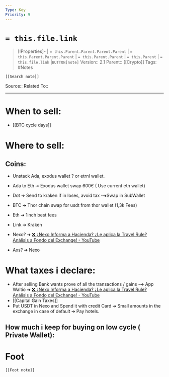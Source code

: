 ```yaml
---
Type: Key
Priority: 9
---
```

# `= this.file.link`
>[!Properties]- | `= this.Parent.Parent.Parent.Parent` |  `= this.Parent.Parent.Parent` | `= this.Parent.Parent` | `= this.Parent` | `= this.file.link` |`BUTTON[note]` 
>Version:: 2.1
>Parent:: [[Crypto]]
>Tags: #Notes
```meta-bind-embed
[[Search note]]
```
Source::
Related To::
***
# When to sell:
- [[BTC cycle days]]

# Where to sell:
## Coins:
-  Unstack Ada, exodus wallet ? or etrnl wallet.
-  Ada to Eth ➔  Exodus wallet swap 600€ ( Use current eth wallet)
- Dot ➔ Send to kraken if in loses, avoid tax -➔Swap in SubWallet
- BTC ➔ Thor chain swap for usdt from thor wallet (1,3k Fees)
- Eth ➔ 1inch best fees
- Link ➔ Kraken


- Nexo?  ➔ [❌ ¿Nexo Informa a Hacienda? ¿Le aplica la Travel Rule? Análisis a Fondo del Exchange! - YouTube](https://www.youtube.com/watch?v=H7AGv2c8n6M)
- Axs? ➔ Nexo


# What taxes i declare:
- After selling Bank wants prove of all the transactions / gains -➔ App Waltio ➔ [❌ ¿Nexo Informa a Hacienda? ¿Le aplica la Travel Rule? Análisis a Fondo del Exchange! - YouTube](https://www.youtube.com/watch?v=H7AGv2c8n6M)
- [[Capital Gain Taxes]]
- Put USDT in Nexo and Spend it with credit Card ➔ Small amounts in the exchange in case of default ➔ Pay hotels. 
## How much i keep for buying on low cycle ( Private Wallet):











# Foot
```meta-bind-embed
[[Foot note]]
``` 